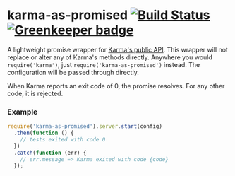 karma-as-promised [![Build Status](https://travis-ci.org/bendrucker/karma-as-promised.svg)](https://travis-ci.org/bendrucker/karma-as-promised) [![Greenkeeper badge](https://badges.greenkeeper.io/bendrucker/karma-as-promised.svg)](https://greenkeeper.io/)
=================

A lightweight promise wrapper for [Karma's public API](http://karma-runner.github.io/0.12/dev/public-api.html). This wrapper will not replace or alter any of Karma's methods directly. Anywhere you would `require('karma')`, just `require('karma-as-promised')` instead. The configuration will be passed through directly.

When Karma reports an exit code of 0, the promise resolves. For any other code, it is rejected. 

### Example

```js
require('karma-as-promised').server.start(config)
  .then(function () {
    // tests exited with code 0
  })
  .catch(function (err) {
    // err.message => Karma exited with code {code}
  });
```